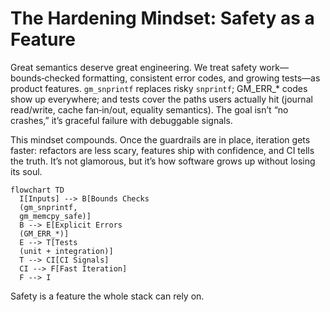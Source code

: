 # The Hardening Mindset: Safety as a Feature

Great semantics deserve great engineering. We treat safety work—bounds‑checked formatting, consistent error codes, and growing tests—as product features. `gm_snprintf` replaces risky `snprintf`; GM_ERR_* codes show up everywhere; and tests cover the paths users actually hit (journal read/write, cache fan‑in/out, equality semantics). The goal isn’t “no crashes,” it’s graceful failure with debuggable signals.

This mindset compounds. Once the guardrails are in place, iteration gets faster: refactors are less scary, features ship with confidence, and CI tells the truth. It’s not glamorous, but it’s how software grows up without losing its soul.

```mermaid
flowchart TD
  I[Inputs] --> B[Bounds Checks
  (gm_snprintf,
  gm_memcpy_safe)]
  B --> E[Explicit Errors
  (GM_ERR_*)]
  E --> T[Tests
  (unit + integration)]
  T --> CI[CI Signals]
  CI --> F[Fast Iteration]
  F --> I
```

Safety is a feature the whole stack can rely on.
